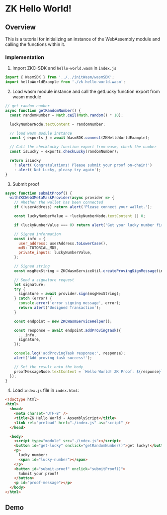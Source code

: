 # ZK Hello World!

## Overview

This is a tutorial for initializing an instance of the WebAssembly module and calling the functions within it.

### Implementation

1.  Import ZKC-SDK and `hello-world.wasm` in `index.js`

```javascript
import { WasmSDK } from '../../initWasm/wasmSDK';
import helloWorldExample from './zk-hello-world.wasm';
```

2.  Load wasm module instance and call the getLucky function export from wasm module

```javascript
// get random number
async function getRandomNumber() {
  const randomNumber = Math.ceil(Math.random() * 10);

  luckyNumberNode.textContent = randomNumber;

  // load wasm module instance
  const { exports } = await WasmSDK.connect(ZKHelloWorldExample);

  // Call the checkLucky function export from wasm, check the number
  const isLucky = exports.checkLucky(randomNumber);

  return isLucky
    ? alert('Congratulations! Please submit your proof on-chain!')
    : alert('Not Lucky, pleasy try again');
}
```

3. Submit proof

```javascript
async function submitProof() {
  withZKCWeb3MetaMaskProvider(async provider => {
    // Whether the wallet has been connected
    if (!userAddress) return alert('Please connect your wallet.');

    const luckyNumberValue = +luckyNumberNode.textContent || 0;

    if (luckyNumberValue === 0) return alert('Get your lucky number first!');

    // Signed information
    const info = {
      user_address: userAddress.toLowerCase(),
      md5: TUTORIAL_MD5,
      private_inputs: luckyNumberValue,
    };

    // Signed string
    const msgHexString = ZKCWasmServiceUtil.createProvingSignMessage(info);

    // Send a signature request
    let signature;
    try {
      signature = await provider.sign(msgHexString);
    } catch (error) {
      console.error('error signing message', error);
      return alert('Unsigned Transaction');
    }

    const endpoint = new ZKCWasmServiceHelper();

    const response = await endpoint.addProvingTask({
      ...info,
      signature,
    });

    console.log('addProvingTask response:', response);
    alert('Add proving task success!');

    // Set the result onto the body
    proofMessageNode.textContent = `Hello World! ZK Proof: ${response}`;
  });
}
```

4. Load `index.js` file in `index.html`:

```html
<!doctype html>
<html>
  <head>
    <meta charset="UTF-8" />
    <title>ZK Hello World - AssemblyScript</title>
    <link rel="preload" href="./index.js" as="script" />
  </head>

  <body>
    <script type="module" src="./index.js"></script>
    <button id="get-lucky" onclick="getRandomNumber()">get lucky!</button>
    <p>
      lucky number:
      <span id="lucky-number"></span>
    </p>
    <button id="submit-proof" onclick="submitProof()">
      Submit your proof!
    </button>
    <p id="proof-message"></p>
  </body>
</html>
```

## Demo
